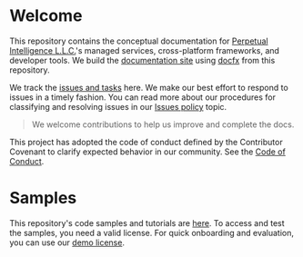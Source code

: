 # Welcome
This repository contains the conceptual documentation for [Perpetual Intelligence L.L.C.](https://perpetualintelligence.com/)'s managed services, cross-platform frameworks, and developer tools. We build the [documentation site](https://docs.perpetualintelligence.com) using [docfx](https://dotnet.github.io/docfx/) from this repository.

We track the [issues and tasks](https://github.com/perpetualintelligence/docs/issues) here. We make our best effort to respond to issues in a timely fashion. You can read more about our procedures for classifying and resolving issues in our [Issues policy](https://terms.perpetualintelligence.com/articles/issues_policy.html) topic.

> We welcome contributions to help us improve and complete the docs.

This project has adopted the code of conduct defined by the Contributor Covenant to clarify expected behavior in our community.
See the [Code of Conduct](https://terms.perpetualintelligence.com/articles/CODE_OF_CONDUCT.html).

# Samples
This repository's code samples and tutorials are [here](samples/tutorials/pi-cli). To access and test the samples, you need a valid license. For quick onboarding and evaluation, you can use our [demo license](https://docs.perpetualintelligence.com/articles/pi-demo/intro.html).
